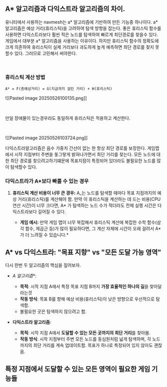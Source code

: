 ## A* 알고리즘과 다익스트라 알고리즘의 차이.

유니티에서 사용하는 navmesh는 a* 알고리즘에 기반하여 만든 기능중 하나이다.
a* 알고리즘은 예상 거리(휴리스틱)을 고려하여 탐색 방향을 잡는다.
좋은 휴리스틱 함수를 사용하면 다익스트라보다 훨씬 적은 노드를 탐색하여 빠르게 최단경로를 찾을수 있다. 게임에서 대부분 a* 알고리즘을 사용하는 이유이다.
하지만 휴리스틱 함수의 정확도에 크게 의존하여 휴리스틱이 실제 거리보다 과도하게 높게 예측하면 최단 경로를 찾지 못할수 있다. 그러므로 고민해서 써야한다.

<br>

### 휴리스틱 계산 방법

`A* = F(총예상거리) = G(지금까지 걸린 거리) + H(휴리스틱)` 


![[Pasted image 20250526100135.png]]


<br>

만일 장애물이 있는경우라도 동일하게 휴리스틱은 적용하고 계산한다.


<br>

![[Pasted image 20250526103724.png]]





다익스트라알고리즘은 음수 가중치 간선이 없는 한 항상 최단 경로를 보장한다.
게임맵에서 시작 지점부터 주변을 돟그랗게 밝혀나가면서 최단 거리를 찾는다.
모든 노드에 대한 최단 경로를 찾으려고하기떄문에 목표지점이 특정되어 있더라도 불필요한 노드를 많이 탐색할수 있다.


### 다익스트라가 A*보다 빠를 수 있는 경우

1. **휴리스틱 계산 비용이 너무 큰 경우:** A_는 노드를 탐색할 때마다 목표 지점까지의 예상 거리(휴리스틱)를 계산해야 함. 만약 이 휴리스틱을 계산하는 데 드는 비용(CPU 연산 시간)이 너무 크다면, A* 가 탐색하는 노드 수가 적더라도 전체 실행 시간은 다익스트라보다 길어질 수 있다.
    
    - **게임 예시:** 만약 게임 맵이 너무 복잡해서 휴리스틱 계산에 복잡한 수학 함수(삼각 함수, 제곱근 등)가 많이 필요하다면, 그 계산 자체에 시간이 오래 걸려서 A* 가 더 느려질 수 있습니다.*


## A* vs 다익스트라: "목표 지향" vs "모든 도달 가능 영역"

다시 한번 두 알고리즘의 핵심을 짚어보자.

- **A* 알고리즘**:
    
    - **목적**: 시작 지점 A에서 특정 목표 지점 B까지 **가장 효율적인 하나의 길**을 찾아달라는것
    - **작동 방식**: 목표 B를 향해 예상 비용(휴리스틱)이 낮은 방향으로 우선적으로 탐색함.
    - 불필요한 곳은 탐색하지 않으려고 함.

- **다익스트라 알고리즘**:
    
    - **목적**: 시작 지점 A에서 **도달할 수 있는 모든 곳까지의 최단 거리**를 찾아봄.
    - **작동 방식**: 시작 지점부터 주변 모든 노드를 동심원처럼 넓게 탐색하며, 각 노드까지의 최단 거리를 계속 업데이트함. 목표가 하나로 특정되어 있지 않아도 괜찮음.


## 특정 지점에서 도달할 수 있는 모든 영역이 필요한 게임 기능들


